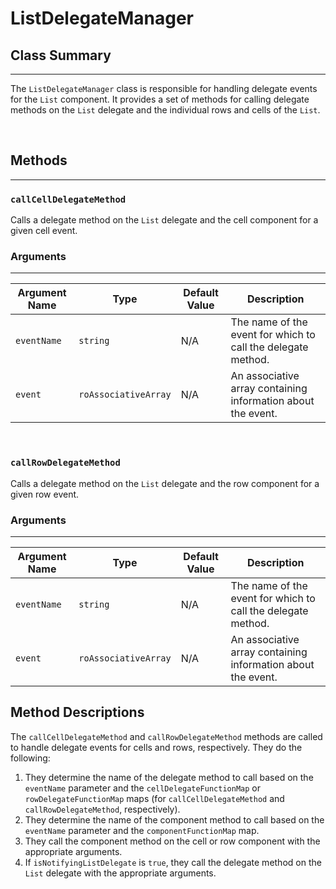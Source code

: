 # ListDelegateManager

## Class Summary
-------------

The `ListDelegateManager` class is responsible for handling delegate events for the `List` component. It provides a set of methods for calling delegate methods on the `List` delegate and the individual rows and cells of the `List`.

<br/>

## Methods
-------

### `callCellDelegateMethod`

Calls a delegate method on the `List` delegate and the cell component for a given cell event.

### Arguments
---------

| Argument Name | Type                 | Default Value | Description                                                  |
|---------------|----------------------|---------------|--------------------------------------------------------------|
| `eventName`   | `string`             | N/A           | The name of the event for which to call the delegate method. |
| `event`       | `roAssociativeArray` | N/A           | An associative array containing information about the event. |



<br/>

### `callRowDelegateMethod`

Calls a delegate method on the `List` delegate and the row component for a given row event.

### Arguments
---------

| Argument Name | Type                 | Default Value | Description                                                  |
|---------------|----------------------|---------------|--------------------------------------------------------------|
| `eventName`   | `string`             | N/A           | The name of the event for which to call the delegate method. |
| `event`       | `roAssociativeArray` | N/A           | An associative array containing information about the event. |



Method Descriptions
-------------------

The `callCellDelegateMethod` and `callRowDelegateMethod` methods are called to handle delegate events for cells and rows, respectively. They do the following:

1.  They determine the name of the delegate method to call based on the `eventName` parameter and the `cellDelegateFunctionMap` or `rowDelegateFunctionMap` maps (for `callCellDelegateMethod` and `callRowDelegateMethod`, respectively).
2.  They determine the name of the component method to call based on the `eventName` parameter and the `componentFunctionMap` map.
3.  They call the component method on the cell or row component with the appropriate arguments.
4.  If `isNotifyingListDelegate` is `true`, they call the delegate method on the `List` delegate with the appropriate arguments.